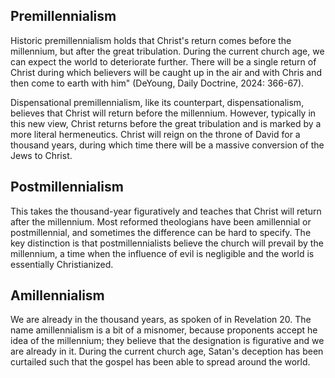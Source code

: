 ## Premillennialism

Historic premillennialism holds that Christ's return comes before the millennium, but after the great tribulation. During the current church age, we can expect the world to deteriorate further. There will be a single return of Christ during which believers will be caught up in the air and with Chris and then come to earth with him" (DeYoung, Daily Doctrine, 2024: 366-67).

Dispensational premillennialism, like its counterpart, dispensationalism, believes that Christ will return before the millennium. However, typically in this new view, Christ returns before the great tribulation and is marked by a more literal hermeneutics. Christ will reign on the throne of David for a thousand years, during which time there will be a massive conversion of the Jews to Christ.

## Postmillennialism

This takes the thousand-year figuratively and teaches that Christ will return after the millennium. Most reformed theologians have been amillennial or postmillennial, and sometimes the difference can be hard to specify. The key distinction is that postmillennialists believe the church will prevail by the millennium, a time when the influence of evil is negligible and the world is essentially Christianized.

## Amillennialism

We are already in the thousand years, as spoken of in Revelation 20. The name amillennialism is a bit of a misnomer, because proponents accept he idea of the millennium; they believe that the designation is figurative and we are already in it. During the current church age, Satan's deception has been curtailed such that the gospel has been able to spread around the world.
